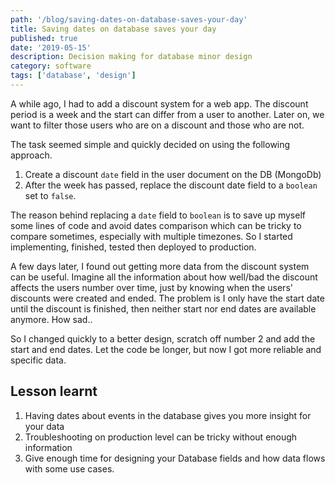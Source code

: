 ```yaml
---
path: '/blog/saving-dates-on-database-saves-your-day'
title: Saving dates on database saves your day
published: true
date: '2019-05-15'
description: Decision making for database minor design
category: software
tags: ['database', 'design']
---
```


A while ago, I had to add a discount system for a web app. The discount period is a week and the start can differ from a user to another. Later on, we want to filter those users who are on a discount and those who are not.

The task seemed simple and quickly decided on using the following approach.

1. Create a discount `date` field in the user document on the DB (MongoDb)
2. After the week has passed, replace the discount date field to a `boolean` set to `false`.

The reason behind replacing a `date` field to `boolean` is to save up myself some lines of code and avoid dates comparison which can be tricky to compare sometimes, especially with multiple timezones. So I started implementing, finished, tested then deployed to production.

A few days later, I found out getting more data from the discount system can be useful. Imagine all the information about how well/bad the discount affects the users number over time, just by knowing when the users' discounts were created and ended. The problem is I only have the start date until the discount is finished, then neither start nor end dates are available anymore. How sad..

So I changed quickly to a better design, scratch off number 2 and add the
start and end dates. Let the code be longer, but now I got
more reliable and specific data.

## Lesson learnt

1. Having dates about events in the database gives you more insight for your data
2. Troubleshooting on production level can be tricky without enough information
3. Give enough time for designing your Database fields and how data flows with some use cases.
